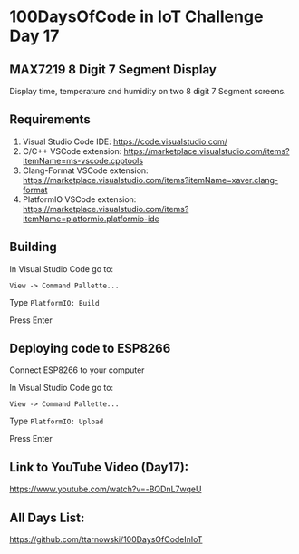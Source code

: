 # 100DaysOfCode in IoT Challenge Day 17
## MAX7219 8 Digit 7 Segment Display

Display time, temperature and humidity on two 8 digit 7 Segment screens.

## Requirements
1. Visual Studio Code IDE:
https://code.visualstudio.com/
2. C/C++ VSCode extension:
https://marketplace.visualstudio.com/items?itemName=ms-vscode.cpptools
3. Clang-Format VSCode extension:
https://marketplace.visualstudio.com/items?itemName=xaver.clang-format
4. PlatformIO VSCode extension:
https://marketplace.visualstudio.com/items?itemName=platformio.platformio-ide

## Building 
In Visual Studio Code go to:

`View -> Command Pallette...`

Type `PlatformIO: Build`

Press Enter

## Deploying code to ESP8266
Connect ESP8266 to your computer

In Visual Studio Code go to:

`View -> Command Pallette...`

Type `PlatformIO: Upload`

Press Enter

## Link to YouTube Video (Day17):

https://www.youtube.com/watch?v=-BQDnL7wqeU

## All Days List:

https://github.com/ttarnowski/100DaysOfCodeInIoT
